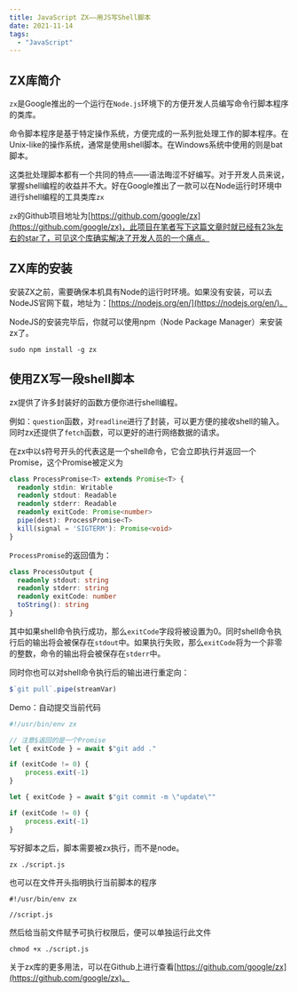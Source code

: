 ```yaml
---
title: JavaScript ZX——用JS写Shell脚本
date: 2021-11-14
tags:
  - "JavaScript"
---
```


## ZX库简介

`zx`是Google推出的一个运行在`Node.js`环境下的方便开发人员编写命令行脚本程序的类库。

命令脚本程序是基于特定操作系统，方便完成的一系列批处理工作的脚本程序。在Unix-like的操作系统，通常是使用shell脚本。在Windows系统中使用的则是bat脚本。

这类批处理脚本都有一个共同的特点——语法晦涩不好编写。对于开发人员来说，掌握shell编程的收益并不大。好在Google推出了一款可以在Node运行时环境中进行shell编程的工具类库`zx`

`zx`的Github项目地址为[https://github.com/google/zx](https://github.com/google/zx)，此项目在笔者写下这篇文章时就已经有23k左右的star了，可见这个库确实解决了开发人员的一个痛点。

## ZX库的安装

安装ZX之前，需要确保本机具有Node的运行时环境。如果没有安装，可以去NodeJS官网下载，地址为：[https://nodejs.org/en/](https://nodejs.org/en/)。

NodeJS的安装完毕后，你就可以使用npm（Node Package Manager）来安装zx了。

```shell
sudo npm install -g zx
```

## 使用ZX写一段shell脚本

zx提供了许多封装好的函数方便你进行shell编程。

例如：`question`函数，对`readline`进行了封装，可以更方便的接收shell的输入。同时zx还提供了`fetch`函数，可以更好的进行网络数据的请求。

在zx中以`$`符号开头的代表这是一个shell命令，它会立即执行并返回一个Promise，这个Promise被定义为

```typescript
class ProcessPromise<T> extends Promise<T> {
  readonly stdin: Writable
  readonly stdout: Readable
  readonly stderr: Readable
  readonly exitCode: Promise<number>
  pipe(dest): ProcessPromise<T>
  kill(signal = 'SIGTERM'): Promise<void>
}
```

`ProcessPromise`的返回值为：

```typescript
class ProcessOutput {
  readonly stdout: string
  readonly stderr: string
  readonly exitCode: number
  toString(): string
}
```

其中如果shell命令执行成功，那么`exitCode`字段将被设置为0。同时shell命令执行后的输出将会被保存在`stdout`中。如果执行失败，那么`exitCode`将为一个非零的整数，命令的输出将会被保存在`stderr`中。

同时你也可以对shell命令执行后的输出进行重定向：

```javascript
$`git pull`.pipe(streamVar)
```

Demo：自动提交当前代码

```js
#!/usr/bin/env zx

// 注意$返回的是一个Promise
let { exitCode } = await $"git add ."

if (exitCode != 0) {
	process.exit(-1)
}

let { exitCode } = await $"git commit -m \"update\""

if (exitCode != 0) {
	process.exit(-1)
}
```

写好脚本之后，脚本需要被zx执行，而不是node。

```shell
zx ./script.js
```

也可以在文件开头指明执行当前脚本的程序

```shell
#!/usr/bin/env zx

//script.js
```

然后给当前文件赋予可执行权限后，便可以单独运行此文件

```shell
chmod +x ./script.js
```

关于zx库的更多用法，可以在Github上进行查看[https://github.com/google/zx](https://github.com/google/zx)。
